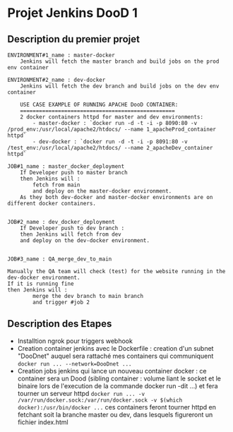 
# Projet Jenkins DooD 1

## Description du premier projet
    
    ENVIRONMENT#1_name : master-docker
        Jenkins will fetch the master branch and build jobs on the prod env container

    ENVIRONMENT#2_name : dev-docker
        Jenkins will fetch the dev branch and build jobs on the dev env container

        USE CASE EXAMPLE OF RUNNING APACHE DooD CONTAINER:
        =================================================
        2 docker containers httpd for master and dev environments:
            - master-docker : `docker run -d -t -i -p 8090:80 -v /prod_env:/usr/local/apache2/htdocs/ --name 1_apacheProd_container httpd`
            - dev-docker : `docker run -d -t -i -p 8091:80 -v /test_env:/usr/local/apache2/htdocs/ --name 2_apacheDev_container httpd`

    JOB#1_name : master_docker_deployment
        If Developer push to master branch 
        then Jenkins will :
            fetch from main 
            and deploy on the master-docker environment. 
        As they both dev-docker and master-docker environments are on different docker containers.


    JOB#2_name : dev_docker_deployment
        If Developer push to dev branch : 
        then Jenkins will fetch from dev 
        and deploy on the dev-docker environment.


    JOB#3_name : QA_merge_dev_to_main 

    Manually the QA team will check (test) for the website running in the dev-docker environment.
	If it is running fine 
	then Jenkins will :
			merge the dev branch to main branch 
			and trigger #job 2 


## Description des Etapes
- Installtion ngrok pour triggers webhook
- Creation container jenkins avec le Dockerfile : creation d'un subnet "DooDnet" auquel sera rattaché mes containers qui communiquent
    `docker run ... --network=DooDnet ...`
- Creation jobs jenkins qui lance un nouveau container docker : ce container sera un Dood (sibling container : volume liant le socket et le binaire lors de l'execution de la commande docker run -dit ...) et fera tourner un serveur httpd
    `docker run ... -v /var/run/docker.sock:/var/run/docker.sock -v $(which docker):/usr/bin/docker ...`
    ces containers feront tourner httpd en fetchant soit la branche master ou dev, dans lesquels figureront un fichier index.html






